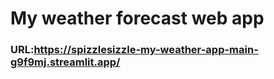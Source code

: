 # My weather forecast web app
### URL:https://spizzlesizzle-my-weather-app-main-g9f9mj.streamlit.app/

